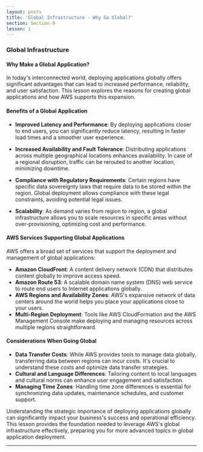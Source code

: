 ```yaml
---
layout: posts
title: 'Global Infrastructure - Why Go Global?'
section: Section-9
lesson: 1
---
```


### Global Infrastructure

#### Why Make a Global Application?

In today's interconnected world, deploying applications globally offers significant advantages that can lead to increased performance, reliability, and user satisfaction. This lesson explores the reasons for creating global applications and how AWS supports this expansion.

<!-- pagebreak -->

#### Benefits of a Global Application

- **Improved Latency and Performance**: By deploying applications closer to end users, you can significantly reduce latency, resulting in faster load times and a smoother user experience.

- **Increased Availability and Fault Tolerance**: Distributing applications across multiple geographical locations enhances availability. In case of a regional disruption, traffic can be rerouted to another location, minimizing downtime.

- **Compliance with Regulatory Requirements**: Certain regions have specific data sovereignty laws that require data to be stored within the region. Global deployment allows compliance with these legal constraints, avoiding potential legal issues.

- **Scalability**: As demand varies from region to region, a global infrastructure allows you to scale resources in specific areas without over-provisioning, optimizing cost and performance.

<!-- pagebreak -->

#### AWS Services Supporting Global Applications

AWS offers a broad set of services that support the deployment and management of global applications:

- **Amazon CloudFront**: A content delivery network (CDN) that distributes content globally to improve access speed.
- **Amazon Route 53**: A scalable domain name system (DNS) web service to route end users to Internet applications globally.
- **AWS Regions and Availability Zones**: AWS's expansive network of data centers around the world helps you place your applications close to your users.
- **Multi-Region Deployment**: Tools like AWS CloudFormation and the AWS Management Console make deploying and managing resources across multiple regions straightforward.

<!-- pagebreak -->

#### Considerations When Going Global

- **Data Transfer Costs**: While AWS provides tools to manage data globally, transferring data between regions can incur costs. It's crucial to understand these costs and optimize data transfer strategies.
- **Cultural and Language Differences**: Tailoring content to local languages and cultural norms can enhance user engagement and satisfaction.
- **Managing Time Zones**: Handling time zone differences is essential for synchronizing data updates, maintenance schedules, and customer support.

Understanding the strategic importance of deploying applications globally can significantly impact your business's success and operational efficiency. This lesson provides the foundation needed to leverage AWS's global infrastructure effectively, preparing you for more advanced topics in global application deployment.

---
